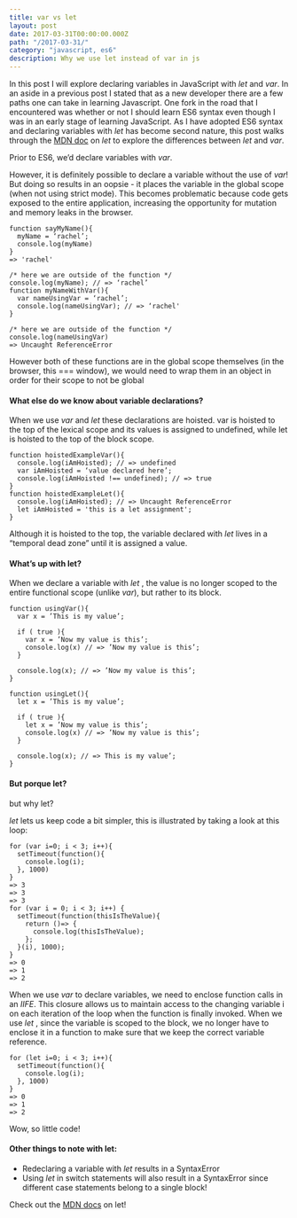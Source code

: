 ```yaml
---
title: var vs let
layout: post
date: 2017-03-31T00:00:00.000Z
path: "/2017-03-31/"
category: "javascript, es6"
description: Why we use let instead of var in js
---
```


In this post I will explore declaring variables in JavaScript with *let* and *var*. In an aside in a previous post I stated that as a new developer there are a few paths one can take in learning Javascript. One fork in the road that I encountered was whether or not I should learn ES6 syntax even though I was in an early stage of learning JavaScript. As I have adopted ES6 syntax and declaring variables with *let* has become second nature, this post walks through the [MDN doc](https://developer.mozilla.org/en-US/docs/Web/JavaScript/Reference/Statements/let) on *let* to explore the differences between *let* and *var*.

Prior to ES6, we’d declare variables with *var*.

However, it is definitely possible to declare a variable without the use of *var*! But doing so results in an oopsie - it places the variable in the global scope (when not using strict mode). This becomes problematic because code gets exposed to the entire application, increasing the opportunity for mutation and memory leaks in the browser.

```
function sayMyName(){
  myName = ‘rachel’;
  console.log(myName)
}
=> 'rachel'

/* here we are outside of the function */
console.log(myName); // => ‘rachel’ 
function myNameWithVar(){
  var nameUsingVar = ‘rachel’;
  console.log(nameUsingVar); // => ‘rachel'
}

/* here we are outside of the function */
console.log(nameUsingVar) 
=> Uncaught ReferenceError
```


However both of these functions are in the global scope themselves (in the browser, this === window), we would need to wrap them in an object in order for their scope to not be global

<h4>What else do we know about variable declarations?</h4>

When we use *var* and *let* these declarations are hoisted. var is hoisted to the top of the lexical scope and its values is assigned to undefined, while let is hoisted to the top of the block scope.

```
function hoistedExampleVar(){
  console.log(iAmHoisted); // => undefined
  var iAmHoisted = ‘value declared here’;
  console.log(iAmHoisted !== undefined); // => true
}
function hoistedExampleLet(){
  console.log(iAmHoisted); // => Uncaught ReferenceError
  let iAmHoisted = 'this is a let assignment';
}
```

Although it is hoisted to the top, the variable declared with *let* lives in a “temporal dead zone” until it is assigned a value.
<h4>What’s up with let?</h4>

When we declare a variable with *let* , the value is no longer scoped to the entire functional scope (unlike *var*), but rather to its block.
```
function usingVar(){
  var x = ’This is my value’;
  
  if ( true ){
    var x = ’Now my value is this’;
    console.log(x) // => ’Now my value is this’;
  }
  
  console.log(x); // => ’Now my value is this’;
}

function usingLet(){
  let x = ’This is my value’;
  
  if ( true ){
    let x = ’Now my value is this’;
    console.log(x) // => ’Now my value is this’;
  }
  
  console.log(x); // => This is my value’;
}
```
<h4>But porque let?</h4>
but why let?


*let* lets us keep code a bit simpler, this is illustrated by taking a look at this loop:

```
for (var i=0; i < 3; i++){
  setTimeout(function(){
    console.log(i);
  }, 1000)
}
=> 3
=> 3
=> 3
for (var i = 0; i < 3; i++) {
  setTimeout(function(thisIsTheValue){
    return ()=> {
      console.log(thisIsTheValue);
    };
  }(i), 1000);
}
=> 0
=> 1
=> 2
```
When we use *var* to declare variables, we need to enclose function calls in an *IIFE*. This closure allows us to maintain access to the changing variable i on each iteration of the loop when the function is finally invoked.
When we use *let* , since the variable is scoped to the block, we no longer have to enclose it in a function to make sure that we keep the correct variable reference.
```
for (let i=0; i < 3; i++){
  setTimeout(function(){
    console.log(i);
  }, 1000)
}
=> 0
=> 1
=> 2
```
Wow, so little code!
<h4>Other things to note with let: </h4>

- Redeclaring a variable with *let* results in a SyntaxError
- Using *let*  in switch statements will also result in a SyntaxError since different case statements belong to a single block!

Check out the [MDN docs](https://developer.mozilla.org/en-US/docs/Web/JavaScript/Reference/Statements/let) on let!
